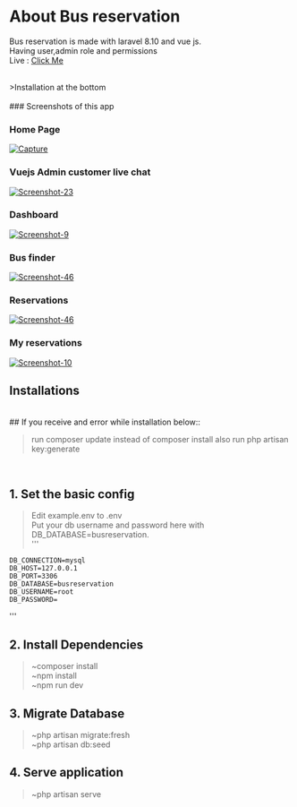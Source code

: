 # About Bus reservation
Bus reservation is made with laravel 8.10 and vue js. <br/>
Having user,admin role and permissions <br/>
Live : [Click Me](http://bus-reservation24.herokuapp.com/) <br/>

<br />
>Installation at the bottom 
<br />

<br />
### Screenshots of this app

<p>
    
### Home Page
<a href="https://i.ibb.co/yWRZv34/Screenshot-87.png"><img src="https://i.ibb.co/yWRZv34/Screenshot-87.png" target="_blank" alt="Capture" border="0" /></a>
<br />

### Vuejs Admin customer live chat
<a href="https://i.ibb.co/ccsrB0t/Screenshot-91.png"><img src="https://i.ibb.co/ccsrB0t/Screenshot-91.png" target="_blank" alt="Screenshot-23"
border="0" /></a>
<br />

### Dashboard
<a href="https://i.ibb.co/tHYrgVf/Screenshot-86.png"><img src="https://i.ibb.co/tHYrgVf/Screenshot-86.png" target="_blank" alt="Screenshot-9"
border="0" /></a>
<br />

### Bus finder
<a href="https://i.ibb.co/551DHT5/Screenshot-85.png"><img src="https://i.ibb.co/551DHT5/Screenshot-85.png" alt="Screenshot-46" border="0" /></a>
<br />

### Reservations
<a href="https://i.ibb.co/vkz2vbr/Screenshot-90.png"><img src="https://i.ibb.co/vkz2vbr/Screenshot-90.png" alt="Screenshot-46" border="0" /></a>
<br />

### My reservations
<a href="https://i.ibb.co/9rDM1C2/Screenshot-89.png"><img src="https://i.ibb.co/9rDM1C2/Screenshot-89.png" target="_blank" alt="Screenshot-10"
border="0" /></a>
<br />

</p>

## Installations

<br />
## If you receive and error while installation below::

> run composer update instead of composer install
> also run php artisan key:generate

<br />

## 1. Set the basic config

> Edit example.env to .env <br/>
> Put your db username and password here with DB_DATABASE=busreservation. <br />
> '''

    DB_CONNECTION=mysql
    DB_HOST=127.0.0.1
    DB_PORT=3306
    DB_DATABASE=busreservation
    DB_USERNAME=root 
    DB_PASSWORD= 

'''
<br />

## 2. Install Dependencies

> ~composer install <br/>
> ~npm install <br/>
> ~npm run dev
> <br />

## 3. Migrate Database

> ~php artisan migrate:fresh <br>
> ~php artisan db:seed <br/>

## 4. Serve application

> ~php artisan serve <br />

